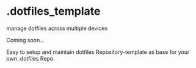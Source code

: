 # .dotfiles_template
manage dotfiles across multiple devices

Coming soon...

Easy to setup and maintain dotfiles Repository-template as base for your own .dotfiles Repo.

